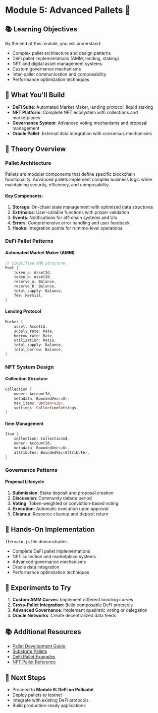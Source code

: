 # Module 5: Advanced Pallets 🧩

## 📚 Learning Objectives

By the end of this module, you will understand:
- Complex pallet architecture and design patterns
- DeFi pallet implementations (AMM, lending, staking)
- NFT and digital asset management systems
- Custom governance mechanisms
- Inter-pallet communication and composability
- Performance optimization techniques

## 🎯 What You'll Build

- **DeFi Suite**: Automated Market Maker, lending protocol, liquid staking
- **NFT Platform**: Complete NFT ecosystem with collections and marketplaces
- **Governance System**: Advanced voting mechanisms and proposal management
- **Oracle Pallet**: External data integration with consensus mechanisms

## 📖 Theory Overview

### Pallet Architecture

Pallets are modular components that define specific blockchain functionality. Advanced pallets implement complex business logic while maintaining security, efficiency, and composability.

#### Key Components:

1. **Storage**: On-chain state management with optimized data structures
2. **Extrinsics**: User-callable functions with proper validation
3. **Events**: Notifications for off-chain systems and UIs
4. **Errors**: Comprehensive error handling and user feedback
5. **Hooks**: Integration points for runtime-level operations

### DeFi Pallet Patterns

#### Automated Market Maker (AMM)
```rust
// Simplified AMM structure
Pool {
    token_a: AssetId,
    token_b: AssetId,
    reserve_a: Balance,
    reserve_b: Balance,
    total_supply: Balance,
    fee: Permill,
}
```

#### Lending Protocol
```rust
Market {
    asset: AssetId,
    supply_rate: Rate,
    borrow_rate: Rate,
    utilization: Ratio,
    total_supply: Balance,
    total_borrow: Balance,
}
```

### NFT System Design

#### Collection Structure
```rust
Collection {
    owner: AccountId,
    metadata: BoundedVec<u8>,
    max_items: Option<u32>,
    settings: CollectionSettings,
}
```

#### Item Management
```rust
Item {
    collection: CollectionId,
    owner: AccountId,
    metadata: BoundedVec<u8>,
    attributes: BoundedVec<Attribute>,
}
```

### Governance Patterns

#### Proposal Lifecycle
1. **Submission**: Stake deposit and proposal creation
2. **Discussion**: Community debate period
3. **Voting**: Token-weighted or conviction-based voting
4. **Execution**: Automatic execution upon approval
5. **Cleanup**: Resource cleanup and deposit return

## 🔬 Hands-On Implementation

The `main.js` file demonstrates:
- Complete DeFi pallet implementations
- NFT collection and marketplace systems
- Advanced governance mechanisms
- Oracle data integration
- Performance optimization techniques

## 🧪 Experiments to Try

1. **Custom AMM Curves**: Implement different bonding curves
2. **Cross-Pallet Integration**: Build composable DeFi protocols
3. **Advanced Governance**: Implement quadratic voting or delegation
4. **Oracle Networks**: Create decentralized data feeds

## 📚 Additional Resources

- [Pallet Development Guide](https://docs.substrate.io/reference/how-to-guides/pallet-design/)
- [Substrate Pallets](https://github.com/paritytech/substrate/tree/master/frame)
- [DeFi Pallet Examples](https://github.com/galacticcouncil/warehouse)
- [NFT Pallet Reference](https://github.com/paritytech/substrate/tree/master/frame/nfts)

## 🎯 Next Steps

- Proceed to **Module 6: DeFi on Polkadot**
- Deploy pallets to testnet
- Integrate with existing DeFi protocols
- Build production-ready applications
